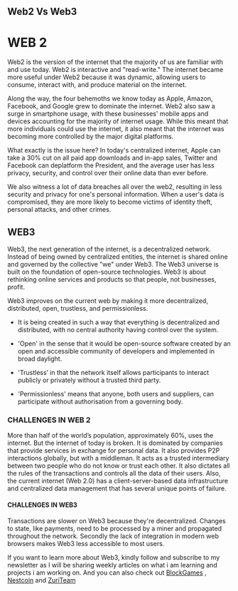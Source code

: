 ## Web2 Vs Web3

# WEB 2

Web2 is the version of the internet that the majority of us are familiar with and use today. Web2 is interactive and "read-write." The internet became more useful under Web2 because it was dynamic, allowing users to consume, interact with, and produce material on the internet.

Along the way, the four behemoths we know today as Apple, Amazon, Facebook, and Google grew to dominate the internet. Web2 also saw a surge in smartphone usage, with these businesses' mobile apps and devices accounting for the majority of internet usage. While this meant that more individuals could use the internet, it also meant that the internet was becoming more controlled by the major digital platforms.

What exactly is the issue here? In today's centralized internet, Apple can take a 30% cut on all paid app downloads and in-app sales, Twitter and Facebook can deplatform the President, and the average user has less privacy, security, and control over their online data than ever before.

We also witness a lot of data breaches all over the web2, resulting in less security and privacy for one's personal information. When a user's data is compromised, they are more likely to become victims of identity theft, personal attacks, and other crimes.


## WEB3

Web3, the next generation of the internet, is a decentralized network. Instead of being owned by centralized entities, the internet is shared online and governed by the collective "we" under Web3. The Web3 universe is built on the foundation of open-source technologies. Web3 is about rethinking online services and products so that people, not businesses, profit.

Web3 improves on the current web by making it more decentralized, distributed, open, trustless, and permissionless.


- It is being created in such a way that everything is decentralized and distributed, with no central authority having control over the system.





- 'Open' in the sense that it would be open-source software created by an open and accessible community of developers and implemented in broad daylight.





- 'Trustless’ in that the network itself allows participants to interact publicly or privately without a trusted third party.



- 'Permissionless' means that anyone, both users and suppliers, can participate without authorisation from a governing body.


### CHALLENGES IN WEB 2

More than half of the world’s population, approximately 60%, uses the internet. But the internet of today is broken. It is dominated by companies that provide services in exchange for personal data. It also provides P2P interactions globally, but with a middleman. It acts as a trusted intermediary between two people who do not know or trust each other. It also dictates all the rules of the transactions and controls all the data of their users. Also, the current internet (Web 2.0) has a  client-server-based data infrastructure and centralized data management that has several unique points of failure.

#### CHALLENGES IN WEB3

 Transactions are slower on Web3 because they're decentralized. Changes to state, like payments, need to be processed by a miner and propagated throughout the network. Secondly  the lack of integration in modern web browsers makes Web3 less accessible to most users. 

If you want to learn more about Web3, kindly follow and subscribe to my newsletter as I will be sharing weekly articles on what i am learning and projects i am working on. And you can also check out [BlockGames](https://blockgames.gg/) , [Nestcoin](https://nestcoin.com/) and [ZuriTeam](https://zuri.team/)







